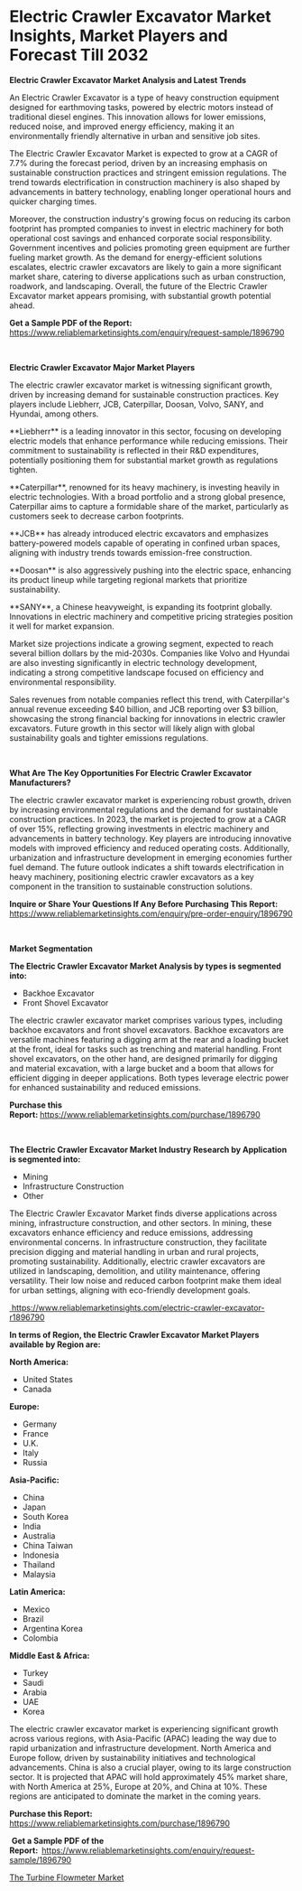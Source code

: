 <p><h1>Electric Crawler Excavator Market Insights, Market Players and Forecast Till 2032</h1></p><p><strong>Electric Crawler Excavator Market Analysis and Latest Trends</strong></p>
<p><p>An Electric Crawler Excavator is a type of heavy construction equipment designed for earthmoving tasks, powered by electric motors instead of traditional diesel engines. This innovation allows for lower emissions, reduced noise, and improved energy efficiency, making it an environmentally friendly alternative in urban and sensitive job sites. </p><p>The Electric Crawler Excavator Market is expected to grow at a CAGR of 7.7% during the forecast period, driven by an increasing emphasis on sustainable construction practices and stringent emission regulations. The trend towards electrification in construction machinery is also shaped by advancements in battery technology, enabling longer operational hours and quicker charging times. </p><p>Moreover, the construction industry's growing focus on reducing its carbon footprint has prompted companies to invest in electric machinery for both operational cost savings and enhanced corporate social responsibility. Government incentives and policies promoting green equipment are further fueling market growth. As the demand for energy-efficient solutions escalates, electric crawler excavators are likely to gain a more significant market share, catering to diverse applications such as urban construction, roadwork, and landscaping. Overall, the future of the Electric Crawler Excavator market appears promising, with substantial growth potential ahead.</p></p>
<p><strong>Get a Sample PDF of the Report:&nbsp;</strong> <a href="https://www.reliablemarketinsights.com/enquiry/request-sample/1896790?utm_campaign=2188&utm_medium=2&utm_source=Github&utm_content=ia&utm_term=01032025&utm_id=electric-crawler-excavator">https://www.reliablemarketinsights.com/enquiry/request-sample/1896790</a></p>
<p>&nbsp;</p>
<p><strong>Electric Crawler Excavator Major Market Players</strong></p>
<p><p>The electric crawler excavator market is witnessing significant growth, driven by increasing demand for sustainable construction practices. Key players include Liebherr, JCB, Caterpillar, Doosan, Volvo, SANY, and Hyundai, among others. </p><p>**Liebherr** is a leading innovator in this sector, focusing on developing electric models that enhance performance while reducing emissions. Their commitment to sustainability is reflected in their R&D expenditures, potentially positioning them for substantial market growth as regulations tighten.</p><p>**Caterpillar**, renowned for its heavy machinery, is investing heavily in electric technologies. With a broad portfolio and a strong global presence, Caterpillar aims to capture a formidable share of the market, particularly as customers seek to decrease carbon footprints. </p><p>**JCB** has already introduced electric excavators and emphasizes battery-powered models capable of operating in confined urban spaces, aligning with industry trends towards emission-free construction.</p><p>**Doosan** is also aggressively pushing into the electric space, enhancing its product lineup while targeting regional markets that prioritize sustainability. </p><p>**SANY**, a Chinese heavyweight, is expanding its footprint globally. Innovations in electric machinery and competitive pricing strategies position it well for market expansion.</p><p>Market size projections indicate a growing segment, expected to reach several billion dollars by the mid-2030s. Companies like Volvo and Hyundai are also investing significantly in electric technology development, indicating a strong competitive landscape focused on efficiency and environmental responsibility.</p><p>Sales revenues from notable companies reflect this trend, with Caterpillar's annual revenue exceeding $40 billion, and JCB reporting over $3 billion, showcasing the strong financial backing for innovations in electric crawler excavators. Future growth in this sector will likely align with global sustainability goals and tighter emissions regulations.</p></p>
<p>&nbsp;</p>
<p><strong>What Are The Key Opportunities For Electric Crawler Excavator Manufacturers?</strong></p>
<p><p>The electric crawler excavator market is experiencing robust growth, driven by increasing environmental regulations and the demand for sustainable construction practices. In 2023, the market is projected to grow at a CAGR of over 15%, reflecting growing investments in electric machinery and advancements in battery technology. Key players are introducing innovative models with improved efficiency and reduced operating costs. Additionally, urbanization and infrastructure development in emerging economies further fuel demand. The future outlook indicates a shift towards electrification in heavy machinery, positioning electric crawler excavators as a key component in the transition to sustainable construction solutions.</p></p>
<p><strong>Inquire or Share Your Questions If Any Before Purchasing This Report:</strong> <a href="https://www.reliablemarketinsights.com/enquiry/pre-order-enquiry/1896790?utm_campaign=2188&utm_medium=2&utm_source=Github&utm_content=ia&utm_term=01032025&utm_id=electric-crawler-excavator">https://www.reliablemarketinsights.com/enquiry/pre-order-enquiry/1896790</a></p>
<p>&nbsp;</p>
<p><strong>Market Segmentation</strong></p>
<p><strong>The Electric Crawler Excavator Market Analysis by types is segmented into:</strong></p>
<p><ul><li>Backhoe Excavator</li><li>Front Shovel Excavator</li></ul></p>
<p><p>The electric crawler excavator market comprises various types, including backhoe excavators and front shovel excavators. Backhoe excavators are versatile machines featuring a digging arm at the rear and a loading bucket at the front, ideal for tasks such as trenching and material handling. Front shovel excavators, on the other hand, are designed primarily for digging and material excavation, with a large bucket and a boom that allows for efficient digging in deeper applications. Both types leverage electric power for enhanced sustainability and reduced emissions.</p></p>
<p><strong>Purchase this Report:&nbsp;</strong><a href="https://www.reliablemarketinsights.com/purchase/1896790?utm_campaign=2188&utm_medium=2&utm_source=Github&utm_content=ia&utm_term=01032025&utm_id=electric-crawler-excavator">https://www.reliablemarketinsights.com/purchase/1896790</a></p>
<p>&nbsp;</p>
<p><strong>The Electric Crawler Excavator Market Industry Research by Application is segmented into:</strong></p>
<p><ul><li>Mining</li><li>Infrastructure Construction</li><li>Other</li></ul></p>
<p><p>The Electric Crawler Excavator Market finds diverse applications across mining, infrastructure construction, and other sectors. In mining, these excavators enhance efficiency and reduce emissions, addressing environmental concerns. In infrastructure construction, they facilitate precision digging and material handling in urban and rural projects, promoting sustainability. Additionally, electric crawler excavators are utilized in landscaping, demolition, and utility maintenance, offering versatility. Their low noise and reduced carbon footprint make them ideal for urban settings, aligning with eco-friendly development goals.</p></p>
<p><a href="https://www.reliablemarketinsights.com/electric-crawler-excavator-r1896790?utm_campaign=2188&utm_medium=2&utm_source=Github&utm_content=ia&utm_term=01032025&utm_id=electric-crawler-excavator">&nbsp;https://www.reliablemarketinsights.com/electric-crawler-excavator-r1896790</a></p>
<p><strong>In terms of Region, the Electric Crawler Excavator Market Players available by Region are:</strong></p>
<p>
    <p> <strong> North America: </strong>
        <ul>
            <li>United States</li>
            <li>Canada</li>
        </ul>
        </p> 
    <p> <strong> Europe: </strong>
        <ul>
            <li>Germany</li>
            <li>France</li>
            <li>U.K.</li>
            <li>Italy</li>
            <li>Russia</li>
        </ul>
        </p> 
    <p> <strong> Asia-Pacific: </strong>
        <ul>
            <li>China</li>
            <li>Japan</li>
            <li>South Korea</li>
            <li>India</li>
            <li>Australia</li>
            <li>China Taiwan</li>
            <li>Indonesia</li>
            <li>Thailand</li>
            <li>Malaysia</li>
        </ul>
        </p> 
    <p> <strong> Latin America: </strong>
        <ul>
            <li>Mexico</li>
            <li>Brazil</li>
            <li>Argentina Korea</li>
            <li>Colombia</li>
        </ul>
        </p> 
    <p> <strong> Middle East & Africa: </strong>
        <ul>
            <li>Turkey</li>
            <li>Saudi</li>
            <li>Arabia</li>
            <li>UAE</li>
            <li>Korea</li>
        </ul>
    </p>
    </p>
<p><p>The electric crawler excavator market is experiencing significant growth across various regions, with Asia-Pacific (APAC) leading the way due to rapid urbanization and infrastructure development. North America and Europe follow, driven by sustainability initiatives and technological advancements. China is also a crucial player, owing to its large construction sector. It is projected that APAC will hold approximately 45% market share, with North America at 25%, Europe at 20%, and China at 10%. These regions are anticipated to dominate the market in the coming years.</p></p>
<p><strong>Purchase this Report: </strong><a href="https://www.reliablemarketinsights.com/purchase/1896790?utm_campaign=2188&utm_medium=2&utm_source=Github&utm_content=ia&utm_term=01032025&utm_id=electric-crawler-excavator">https://www.reliablemarketinsights.com/purchase/1896790</a></p>
<p>&nbsp;<strong>Get a Sample PDF of the Report:&nbsp;&nbsp;</strong><a href="https://www.reliablemarketinsights.com/enquiry/request-sample/1896790?utm_campaign=2188&utm_medium=2&utm_source=Github&utm_content=ia&utm_term=01032025&utm_id=electric-crawler-excavator">https://www.reliablemarketinsights.com/enquiry/request-sample/1896790</a></p>
<p><strong></strong></p>
<p><p><a href="https://github.com/globismark/Market-Research-Report-List-6/blob/main/the-turbine-flowmeter-market.md?utm_campaign=2188&utm_medium=2&utm_source=Github&utm_content=ia&utm_term=01032025&utm_id=electric-crawler-excavator">The Turbine Flowmeter Market</a></p></p>